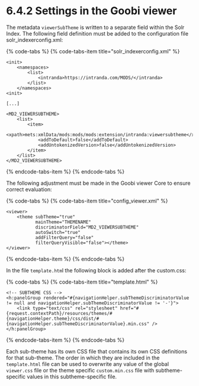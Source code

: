 # 6.4.2 Settings in the Goobi viewer

The metadata `viewerSubTheme` is written to a separate field within the Solr Index. The following field definition must be added to the configuration file solr\_indexerconfig.xml:

{% code-tabs %}
{% code-tabs-item title="solr\_indexerconfig.xml" %}
```markup
<init>
    <namespaces>
        <list>
            <intranda>https://intranda.com/MODS/</intranda>
        </list>
    </namespaces>
<init>

[...]

<MD2_VIEWERSUBTHEME>
    <list>
        <item>
            <xpath>mets:xmlData/mods:mods/mods:extension/intranda:viewersubtheme</xpath>
            <addToDefault>false</addToDefault>
            <addUntokenizedVersion>false</addUntokenizedVersion>
        </item>
    </list>
</MD2_VIEWERSUBTHEME>
```
{% endcode-tabs-item %}
{% endcode-tabs %}

The following adjustment must be made in the Goobi viewer Core to ensure correct evaluation:

{% code-tabs %}
{% code-tabs-item title="config\_viewer.xml" %}
```markup
<viewer>
    <theme subTheme="true" 
           mainTheme="THEMENAME" 
           discriminatorField="MD2_VIEWERSUBTHEME"
           autoSwitch="true"
           addFilterQuery="false"
           filterQueryVisible="false"></theme>
</viewer>
```
{% endcode-tabs-item %}
{% endcode-tabs %}

In the file `template.htm`l the following block is added after the custom.css:

{% code-tabs %}
{% code-tabs-item title="template.html" %}
```markup
<!-- SUBTHEME CSS -->
<h:panelGroup rendered="#{navigationHelper.subThemeDiscriminatorValue != null and navigationHelper.subThemeDiscriminatorValue != '-'}">
    <link type="text/css" rel="stylesheet" href="#{request.contextPath}/resources/themes/#{navigationHelper.theme}/css/dist/#{navigationHelper.subThemeDiscriminatorValue}.min.css" />
</h:panelGroup>
```
{% endcode-tabs-item %}
{% endcode-tabs %}

Each sub-theme has its own CSS file that contains its own CSS definitions for that sub-theme. The order in which they are included in the `template.html` file can be used to overwrite any value of the global `viewer.css` file or the theme specific `custom.min.css` file with subtheme-specific values in this subtheme-specific file.

